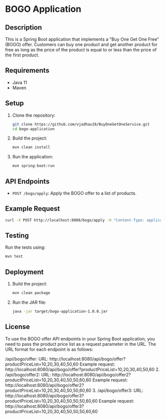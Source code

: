 # BOGO Application

## Description
This is a Spring Boot application that implements a "Buy One Get One Free" (BOGO) offer. Customers can buy one product and get another product for free as long as the price of the product is equal to or less than the price of the first product.

## Requirements
- Java 11
- Maven

## Setup
1. Clone the repository:
    ```sh
    git clone https://github.com/vjadhav28/BuyOneGetOneService.git
    cd bogo-application
    ```

2. Build the project:
    ```sh
    mvn clean install
    ```

3. Run the application:
    ```sh
    mvn spring-boot:run
    ```

## API Endpoints
- `POST /bogo/apply`: Apply the BOGO offer to a list of products.

## Example Request
```sh
curl -X POST http://localhost:8080/bogo/apply -H "Content-Type: application/json" -d '[{"price":10},{"price":20},{"price":30},{"price":40},{"price":50},{"price":60}]'
```

## Testing
Run the tests using:
```sh
mvn test
```

## Deployment
1. Build the project:
    ```sh
    mvn clean package
    ```

2. Run the JAR file:
    ```sh
    java -jar target/bogo-application-1.0.0.jar
    ```

## License
To use the BOGO offer API endpoints in your Spring Boot application, you need to pass the product price list as a request parameter in the URL. The URL format for each endpoint is as follows:

/api/bogo/offer:
URL: http://localhost:8080/api/bogo/offer?productPriceList=10,20,30,40,50,60
Example request: http://localhost:8080/api/bogo/offer?productPriceList=10,20,30,40,50,60
2.
/api/bogo/offer2:
URL: http://localhost:8080/api/bogo/offer2?productPriceList=10,20,30,40,50,50,60,60
Example request: http://localhost:8080/api/bogo/offer2?productPriceList=10,20,30,40,50,50,60,60
3.
/api/bogo/offer3:
URL: http://localhost:8080/api/bogo/offer3?productPriceList=10,20,30,40,50,50,50,60,60
Example request: http://localhost:8080/api/bogo/offer3?productPriceList=10,20,30,40,50,50,50,60,60
